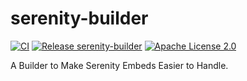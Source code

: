 # serenity-builder

[![CI](https://github.com/m1sk9/serenity-builder/actions/workflows/ci.yaml/badge.svg)](https://github.com/m1sk9/serenity-builder/actions/workflows/ci.yaml)
[![Release serenity-builder](https://github.com/m1sk9/serenity-builder/actions/workflows/release.yaml/badge.svg)](https://github.com/m1sk9/serenity-builder/actions/workflows/release.yaml)
[![Apache License 2.0](https://img.shields.io/github/license/m1sk9/serenity-builder?color=%239944ee)](https://github.com/m1sk9/serenity-builder/blob/main/LICENSE)

A Builder to Make Serenity Embeds Easier to Handle.
